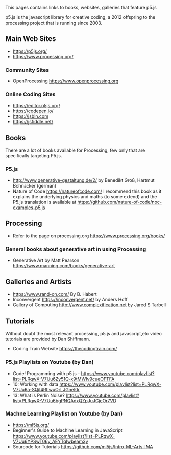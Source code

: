 This pages contains links to books, websites, galleries that feature p5.js

p5.js is the javascript library for creative coding, a 2012 offspring to the processing project that is running since 2003.

## Main Web Sites
+ https://p5js.org/
+ https://www.processing.org/

### Community Sites
+ OpenProcessing https://www.openprocessing.org

### Online Coding Sites
+ https://editor.p5js.org/
+ https://codepen.io/
+ https://jsbin.com
+ https://jsfiddle.net/

## Books
There are a lot of books available for Processing, few only that are specifically targeting P5.js.

### P5.js
+ http://www.generative-gestaltung.de/2/ by Benedikt Groß, Hartmut Bohnacker (german)
+ Nature of Code https://natureofcode.com/ I recommend this book as it explains the underlying physics and maths (to some extend) and the P5.js translation is available at https://github.com/nature-of-code/noc-examples-p5.js

## Processing
+ Refer to the page on processing.org https://www.processing.org/books/

### General books about generative art in using Processing
+ Generative Art by Matt Pearson https://www.manning.com/books/generative-art

## Galleries and Artists
+ https://www.rand-on.com/ By B. Habert
+ Inconvergent https://inconvergent.net/ by Anders Hoff
+ Gallery of Computing http://www.complexification.net by Jared S Tarbell

## Tutorials
Without doubt the most relevant processing, p5.js and javascript,etc video tutorials are provided by Dan Shiffmann.
+ Coding Train Website https://thecodingtrain.com/

### P5.js Playlists on Youtube (by Dan)
+ Code! Programming with p5.js - https://www.youtube.com/playlist?list=PLRqwX-V7Uu6Zy51Q-x9tMWIv9cueOFTFA
+ 10: Working with data https://www.youtube.com/playlist?list=PLRqwX-V7Uu6a-SQiI4RtIwuOrLJGnel0r
+ 13: What is Perlin Noise? https://www.youtube.com/playlist?list=PLRqwX-V7Uu6bgPNQAdxQZpJuJCjeOr7VD

### Machne Learning Playlist on Youtube (by Dan)
+ https://ml5js.org/
+ Beginner's Guide to Machine Learning in JavaScript https://www.youtube.com/playlist?list=PLRqwX-V7Uu6YPSwT06y_AEYTqIwbeam3y
+ Sourcode for Tutorials https://github.com/ml5js/Intro-ML-Arts-IMA
